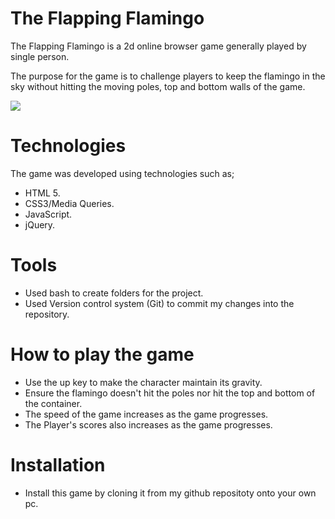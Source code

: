 # The Flapping Flamingo

The Flapping Flamingo is a 2d online browser game generally played by single person.

The purpose for the game is to challenge players to keep the flamingo in the sky without hitting the moving poles, top and bottom walls of the game.


![](http://img.phone.baidu.com/public/uploads/store_4/e/3/a/e3a727e26af98ae9c90d5c9923989860.png )

# Technologies 

The game was developed using technologies such as; 

- HTML 5.
- CSS3/Media Queries.
- JavaScript.
- jQuery.

# Tools

- Used bash to create folders for the project.
- Used Version control system (Git) to commit my changes into the repository.

# How to play the game 

- Use the up key to make the character maintain its gravity.
- Ensure the flamingo doesn't hit the poles nor hit the top and bottom of the container.
- The speed of the game increases as the game progresses.
- The Player's scores also increases as the game progresses.

# Installation

- Install this game by cloning it from my github repositoty onto your own pc.




